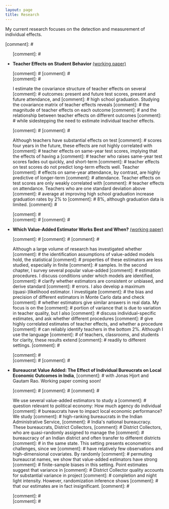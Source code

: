 ```yaml
---
layout: page
title: Research
---
```


My current research focuses on the detection and measurement of individual effects. 

[comment]: # <ul>
[comment]: # <li><p><b>Teacher Effects on Student Behavior</b> <a href='/public/full_chapter1.pdf'>(working paper)</a></p>
[comment]: # 
[comment]: #     
[comment]: # <p>I estimate the covariance structure of teacher effects on several 
[comment]: # outcomes: present and future test scores, present and future attendance, and
[comment]: # high school graduation. Studying the covariance matrix of teacher effects reveals
[comment]: # the magnitude of teacher effects on each outcome 
[comment]: # and the relationship between teacher effects on different outcomes
[comment]: #     while sidestepping the need to estimate individual teacher effects.</p>
[comment]: # 
[comment]: # <p>Although teachers have substantial effects on test
[comment]: # scores four years in the future, these effects are not highly correlated with
[comment]: # teacher effects on same-year test scores, implying that the effects of having a
[comment]: # teacher who raises same-year test scores fades out quickly, and short-term 
[comment]: # teacher effects on test scores do not predict long-term effects well. Teacher
[comment]: # effects on same-year attendance, by contrast, are highly predictive of longer-term
[comment]: # attendance. Teacher effects on test scores are only weakly correlated with 
[comment]: # teacher effects on attendance. Teachers who are one standard deviation above
[comment]: # average at improving high school graduation increase graduation rates by 2% to
[comment]: # 8%, although graduation data is limited.
[comment]: # </p>
[comment]: # </li>
[comment]: # 
[comment]: # <li><p><b>Which Value-Added Estimator Works Best and When?</b> <a href='/public/full_chapter2.pdf'>(working paper)</a></p>
[comment]: # 
[comment]: # 
[comment]: # <p>Although a large volume of research has investigated whether
[comment]: # the identification assumptions of value-added models hold, the statistical
[comment]: # properties of these estimators are less studied, especially in finite
[comment]: # samples. In the second chapter, I survey several popular value-added
[comment]: # estimation procedures. I discuss conditions under which models are identified,
[comment]: # clarify whether estimators are consistent or unbiased, and derive standard
[comment]: # errors. I also develop a maximum (quasi-)likelihood estimator. I investigate
[comment]: # the bias and precision of different estimators in Monte Carlo data and check
[comment]: # whether estimators give similar answers in real data. My focus is on the 
[comment]: # portion of variance that is due to variation in teacher quality, but I also
[comment]: # discuss individual-specific estimates, and ask whether different procedures
[comment]: # give highly correlated estimates of teacher effects, and whether a procedure
[comment]: # can reliably identify teachers in the bottom 2%. Although I use the language
[comment]: # of teachers, classrooms, and students for clarity, these results extend
[comment]: # readily to different settings.
[comment]: # </p>
[comment]: # </li>
[comment]: # 
[comment]: # <li><p><b>Bureaucrat Value Added: The Effect of Individual Bureucrats on Local Economic Outcomes in India</b>, 
[comment]: # with Jonas Hjort and Gautam Rao. Working paper coming soon! </p>
[comment]: # 
[comment]: # 
[comment]: # <p>We use several value-added estimators to study a
[comment]: # question relevant to political economy: How much agency do individual 
[comment]: # bureaucrats have to impact local economic performance? We study
[comment]: # high-ranking bureaucrats in the Indian Administrative Service, 
[comment]: # India's national bureaucracy. These bureaucrats, District Collectors,
[comment]: # District Collectors, who are quasi-randomly assigned to manage the 
[comment]: # bureaucracy of an Indian district and often transfer to different districts
[comment]: # in the same state. This setting presents econometric challenges, since we
[comment]: # have relatively few observations and high-dimensional covariates. By randomly
[comment]: # permuting bureaucrat names, we show that value-added estimators have strong
[comment]: # finite-sample biases in this setting. Point estimates suggest that variance in
[comment]: # District Collector quality accounts for substantial variance in project
[comment]: # completion and night light intensity. However, randomization inference shows
[comment]: # that our estimates are in fact insignificant.
[comment]: # </p>
[comment]: # </li>
[comment]: # </ul>
